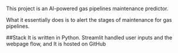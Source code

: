 This project is an AI-powered gas pipelines maintenance predictor. 

What it essentially does is to alert the stages of maintenance for gas pipelines. 

##Stack
It is written in Python.
Streamlit handled user inputs and the webpage flow, and
It is hosted on GitHub
